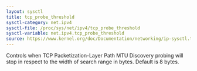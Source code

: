```yaml
---
layout: sysctl
title: tcp_probe_threshold
sysctl-category: net.ipv4
sysctl-file: /proc/sys/net/ipv4/tcp_probe_threshold
sysctl-variable: net.ipv4.tcp_probe_threshold
source: https://www.kernel.org/doc/Documentation/networking/ip-sysctl.txt
---
```

Controls when TCP Packetization-Layer Path MTU Discovery probing
will stop in respect to the width of search range in bytes. Default
is 8 bytes.

